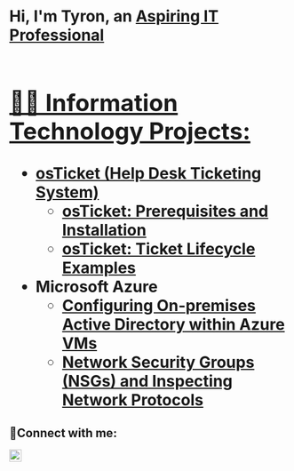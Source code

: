 <h1>Hi, I'm Tyron, an <a href="https://linkedin.com/in/TyronStewart/">Aspiring IT Professional <h1></h1>

<h2>👨‍💻 Information Technology Projects:</h2>

- <b>osTicket (Help Desk Ticketing System)</b>
  - [osTicket: Prerequisites and Installation](https://github.com/Tstewart2408/osticket-prereqs)
  - [osTicket: Ticket Lifecycle Examples](https://github.com/Tstewart2408/osTicket-Lifecycle-Examples-.git)
- <b>Microsoft Azure</b>
  - [Configuring On-premises Active Directory within Azure VMs](https://github.com/Tstewart2408/Configure-Ad.git)
  - [Network Security Groups (NSGs) and Inspecting Network Protocols](https://github.com/Tstewart2408/Azure-Network-Protocols-.git)

<h2>🤳Connect with me:</h2>

[<img align="left" alt="Josh | LinkedIn" width="22px" src="https://cdn.jsdelivr.net/npm/simple-icons@v3/icons/linkedin.svg" />][linkedin]


[linkedin]: https://linkedin.com/in/TyronStewart
